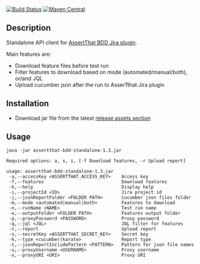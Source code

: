 
[![Build Status](https://travis-ci.org/assertthat/assertthat-bdd-standalone.svg?branch=master)](https://travis-ci.org/assertthat/assertthat-bdd-standalone)
[![Maven Central](https://maven-badges.herokuapp.com/maven-central/com.assertthat.plugins/assertthat-bdd-standalone/badge.svg)](https://maven-badges.herokuapp.com/maven-central/com.assertthat.plugins/assertthat-bdd-standalone)


## Description

Standalone API client for [AssertThat BDD Jira plugin](https://marketplace.atlassian.com/apps/1219033/assertthat-bdd-test-management-in-jira?hosting=cloud&tab=overview).

Main features are:

- Download feature files before test run
- Filter features to download based on mode (automated/manual/both), or/and JQL
- Upload cucumber json after the run to AsserTthat Jira plugin

## Installation

- Download jar file from the latest [release assets section](https://github.com/assertthat/assertthat-bdd-standalone/releases)

## Usage

```
java -jar assertthat-bdd-standalone-1.3.jar

Required options: a, s, i, [-f Download features, -r Upload report]

usage: assertthat-bdd-standalone-1.3.jar
 -a,--accessKey <ASSERTTHAT_ACCESS_KEY>    Access key
 -f,--features                             Download features
 -h,--help                                 Display help
 -i,--projectId <ID>                       Jira project id
 -j,--jsonReportFolder <FOLDER PATH>       Cucumber json files folder
 -m,--mode <automated|manual|both>         Features to download
 -n,--runName <NAME>                       Test run name
 -o,--outputFolder <FOLDER PATH>           Features output folder
 -p,--proxyPassword <PASSWORD>             Proxy password
 -q,--jql <JQL>                            JQL filter for features
 -r,--report                               Upload report
 -s,--secretKey <ASSERTTHAT_SECRET_KEY>    Secret key
 -k,--type <cucumber|karate>               Report type
 -t,--jsonReportIncludePattern <PATTERN>   Pattern for json file names
 -u,--proxyUsername <USERNAME>             Proxy username
 -x,--proxyURI <URI>                       Proxy URI
```
